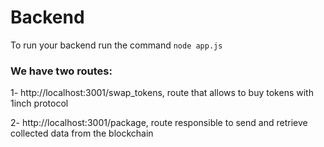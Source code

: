 # Backend

To run your backend run the command
``node app.js``

### We have two routes:
1- http://localhost:3001/swap_tokens, route that allows to buy tokens with 1inch protocol

2- http://localhost:3001/package, route responsible to send and retrieve  collected data from the blockchain
